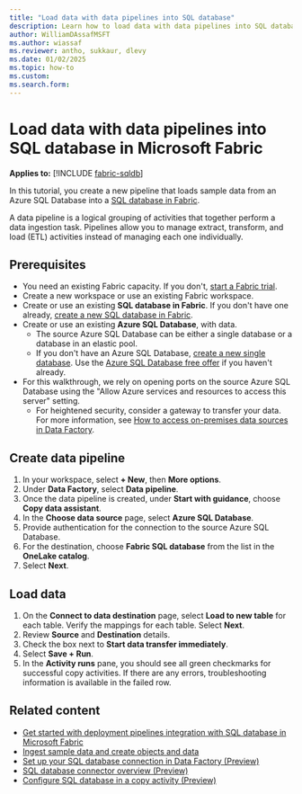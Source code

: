```yaml
---
title: "Load data with data pipelines into SQL database"
description: Learn how to load data with data pipelines into SQL database in Fabric.
author: WilliamDAssafMSFT
ms.author: wiassaf
ms.reviewer: antho, sukkaur, dlevy
ms.date: 01/02/2025
ms.topic: how-to
ms.custom:
ms.search.form:
---
```

# Load data with data pipelines into SQL database in Microsoft Fabric

**Applies to:** [!INCLUDE [fabric-sqldb](../includes/applies-to-version/fabric-sqldb.md)]

In this tutorial, you create a new pipeline that loads sample data from an Azure SQL Database into a [SQL database in Fabric](overview.md).

A data pipeline is a logical grouping of activities that together perform a data ingestion task. Pipelines allow you to manage extract, transform, and load (ETL) activities instead of managing each one individually.

## Prerequisites

- You need an existing Fabric capacity. If you don't, [start a Fabric trial](../../fundamentals/fabric-trial.md).
- Create a new workspace or use an existing Fabric workspace.
- Create or use an existing **SQL database in Fabric**. If you don't have one already, [create a new SQL database in Fabric](create.md).
- Create or use an existing **Azure SQL Database**, with data.
    - The source Azure SQL Database can be either a single database or a database in an elastic pool.
    - If you don't have an Azure SQL Database, [create a new single database](/azure/azure-sql/database/single-database-create-quickstart?view=azuresql-db&preserve-view=true&tabs=azure-portal). Use the [Azure SQL Database free offer](/azure/azure-sql/database/free-offer?view=azuresql-db&preserve-view=true) if you haven't already.
- For this walkthrough, we rely on opening ports on the source Azure SQL Database using the "Allow Azure services and resources to access this server" setting.
   - For heightened security, consider a gateway to transfer your data. For more information, see [How to access on-premises data sources in Data Factory](../../data-factory/how-to-access-on-premises-data.md).

## Create data pipeline

1. In your workspace, select **+ New**, then **More options**.
1. Under **Data Factory**, select **Data pipeline**.
1. Once the data pipeline is created, under **Start with guidance**, choose **Copy data assistant**.
1. In the **Choose data source** page, select **Azure SQL Database**.
1. Provide authentication for the connection to the source Azure SQL Database.
1. For the destination, choose **Fabric SQL database** from the list in the **OneLake catalog**.
1. Select **Next**.

## Load data

1. On the **Connect to data destination** page, select **Load to new table** for each table. Verify the mappings for each table. Select **Next**.  
1. Review **Source** and **Destination** details.
1. Check the box next to **Start data transfer immediately**.
1. Select **Save + Run**.
1. In the **Activity runs** pane, you should see all green checkmarks for successful copy activities. If there are any errors, troubleshooting information is available in the failed row.

## Related content

- [Get started with deployment pipelines integration with SQL database in Microsoft Fabric](deployment-pipelines.md)
- [Ingest sample data and create objects and data](tutorial-ingest-data.md)
- [Set up your SQL database connection in Data Factory (Preview)](../../data-factory/connector-sql-database.md)
- [SQL database connector overview (Preview)](../../data-factory/connector-sql-database-overview.md)
- [Configure SQL database in a copy activity (Preview)](../../data-factory/connector-sql-database-copy-activity.md)
